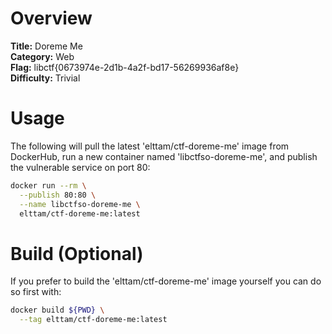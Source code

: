 # Overview

**Title:** Doreme Me  
**Category:** Web  
**Flag:** libctf{0673974e-2d1b-4a2f-bd17-56269936af8e}  
**Difficulty:** Trivial  

# Usage

The following will pull the latest 'elttam/ctf-doreme-me' image from DockerHub, run a new container named 'libctfso-doreme-me', and publish the vulnerable service on port 80:

```sh
docker run --rm \
  --publish 80:80 \
  --name libctfso-doreme-me \
  elttam/ctf-doreme-me:latest
```

# Build (Optional)

If you prefer to build the 'elttam/ctf-doreme-me' image yourself you can do so first with:

```sh
docker build ${PWD} \
  --tag elttam/ctf-doreme-me:latest
```

